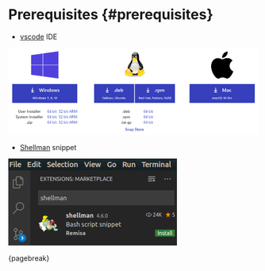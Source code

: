 # Prerequisites {#prerequisites}

- [vscode](https://code.visualstudio.com) IDE

![vscode download](images/vscode-download.png)

- [Shellman](https://marketplace.visualstudio.com/items?itemName=Remisa.shellman) snippet

![shellman install](images/shellman-install.png)

{pagebreak}